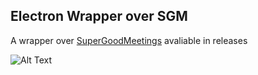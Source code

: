 ## Electron Wrapper over SGM

A wrapper over [SuperGoodMeetings](https://supergoodmeetings.com/) avaliable in releases

![Alt Text](https://media.giphy.com/media/1uC8xfkZRi7Kw/giphy.gif)
